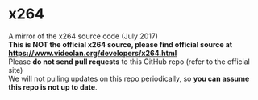 # x264
A mirror of the x264 source code (July 2017)\
**This is NOT the official x264 source, please find official source at https://www.videolan.org/developers/x264.html** \
Please **do not send pull requests** to this GitHub repo (refer to the official site)\
We will not pulling updates on this repo periodically, so **you can assume this repo is not up to date**.

